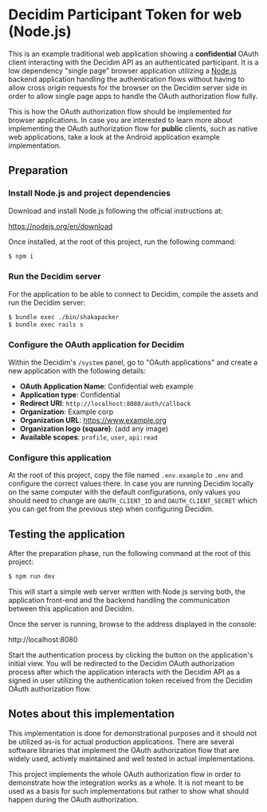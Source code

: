 # Decidim Participant Token for web (Node.js)

This is an example traditional web application showing a **confidential** OAuth
client interacting with the Decidim API as an authenticated participant. It is a
low dependency "single page" browser application utilizing a
[Node.js](https://nodejs.org/) backend application handling the authentication
flows without having to allow cross origin requests for the browser on the
Decidim server side in order to allow single page apps to handle the OAuth
authorization flow fully.

This is how the OAuth authorization flow should be implemented for browser
applications. In case you are interested to learn more about implementing the
OAuth authorization flow for **public** clients, such as native web
applications, take a look at the Android application example implementation.

## Preparation

### Install Node.js and project dependencies

Download and install Node.js following the official instructions at:

https://nodejs.org/en/download

Once installed, at the root of this project, run the following command:

```bash
$ npm i
```

### Run the Decidim server

For the application to be able to connect to Decidim, compile the assets and run
the Decidim server:

```bash
$ bundle exec ./bin/shakapacker
$ bundle exec rails s
```

### Configure the OAuth application for Decidim

Within the Decidim's `/system` panel, go to "OAuth applications" and create a
new application with the following details:

- **OAuth Application Name**: Confidential web example
- **Application type**: Confidential
- **Redirect URI**: `http://localhost:8080/auth/callback`
- **Organization**: Example corp
- **Organization URL**: https://www.example.org
- **Organization logo (square)**: (add any image)
- **Available scopes**: `profile`, `user`, `api:read`

### Configure this application

At the root of this project, copy the file named `.env.example` to `.env` and
configure the correct values there. In case you are running Decidim locally on
the same computer with the default configurations, only values you should need
to change are `OAUTH_CLIENT_ID` and `OAUTH_CLIENT_SECRET` which you can get from
the previous step when configuring Decidim.

## Testing the application

After the preparation phase, run the following command at the root of this
project:

```bash
$ npm run dev
```

This will start a simple web server written with Node.js serving both, the
application front-end and the backend handling the communication between this
application and Decidim.

Once the server is running, browse to the address displayed in the console:

http://localhost:8080

Start the authentication process by clicking the button on the application's
initial view. You will be redirected to the Decidim OAuth authorization process
after which the application interacts with the Decidim API as a signed in user
utilizing the authentication token received from the Decidim OAuth authorization
flow.

## Notes about this implementation

This implementation is done for demonstrational purposes and it should not be
utilized as-is for actual production applications. There are several software
libraries that implement the OAuth authorization flow that are widely used,
actively maintained and well tested in actual implementations.

This project implements the whole OAuth authorization flow in order to
demonstrate how the integration works as a whole. It is not meant to be used as
a basis for such implementations but rather to show what should happen during
the OAuth authorization.
